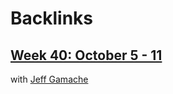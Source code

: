 
# Backlinks
## [Week 40: October 5 - 11](<Week 40: October 5 - 11.md>)
with [Jeff Gamache](<Jeff Gamache.md>)


